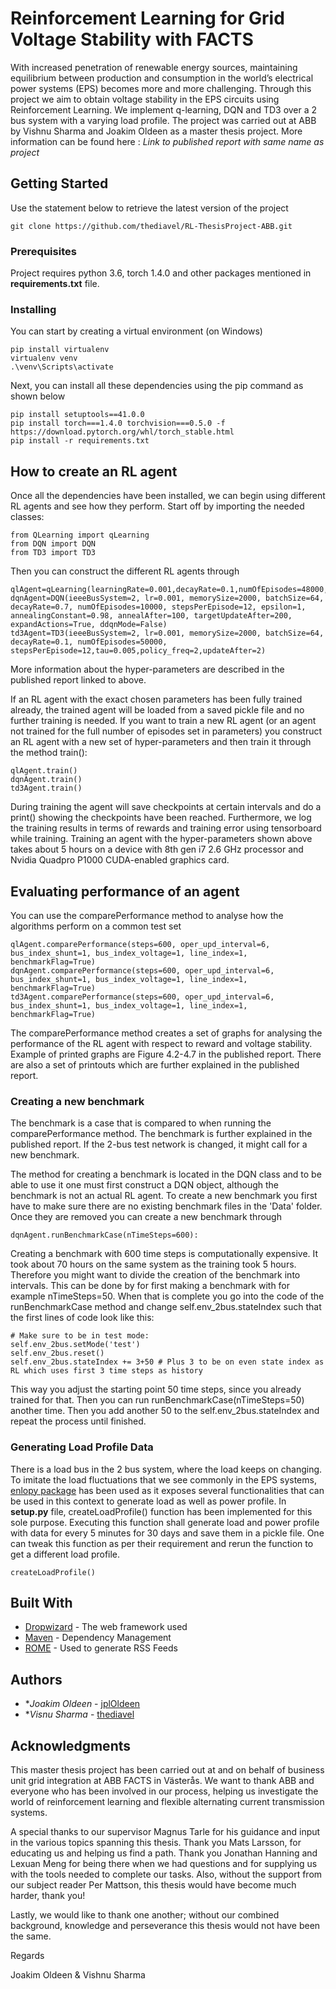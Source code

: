 # Reinforcement Learning for Grid Voltage Stability with FACTS
With increased penetration of renewable energy sources, maintaining equilibrium
between production and consumption in the world’s electrical power systems
(EPS) becomes more and more challenging. Through this project we aim to obtain voltage stability
in the EPS circuits using Reinforcement Learning. We implement q-learning, DQN and TD3 over a 2 bus system with a varying load profile.
The project was carried out at ABB by Vishnu Sharma and Joakim Oldeen as a master thesis project. More information
 can be found here : *Link to published report with same name as project*

## Getting Started

Use the statement below to retrieve the latest version of the project 
  ```
git clone https://github.com/thediavel/RL-ThesisProject-ABB.git
```
### Prerequisites

Project requires python 3.6, torch 1.4.0 and other packages mentioned in **requirements.txt** file.


### Installing
You can start by creating a virtual environment (on Windows)
```
pip install virtualenv
virtualenv venv
.\venv\Scripts\activate
```
Next, you can install all these dependencies using the pip command as shown below

```
pip install setuptools==41.0.0
pip install torch===1.4.0 torchvision===0.5.0 -f https://download.pytorch.org/whl/torch_stable.html
pip install -r requirements.txt
```
## How to create an RL agent
Once all the dependencies have been installed, we can begin using different RL agents and see how they perform.
Start off by importing the needed classes:
```
from QLearning import qLearning
from DQN import DQN
from TD3 import TD3
```

Then you can construct the different RL agents through

```
qlAgent=qLearning(learningRate=0.001,decayRate=0.1,numOfEpisodes=48000,stepsPerEpisode=6,epsilon=1,annealingConstant=0.98,annealAfter=400)
dqnAgent=DQN(ieeeBusSystem=2, lr=0.001, memorySize=2000, batchSize=64, decayRate=0.7, numOfEpisodes=10000, stepsPerEpisode=12, epsilon=1, annealingConstant=0.98, annealAfter=100, targetUpdateAfter=200, expandActions=True, ddqnMode=False)
td3Agent=TD3(ieeeBusSystem=2, lr=0.001, memorySize=2000, batchSize=64,  decayRate=0.1, numOfEpisodes=50000, stepsPerEpisode=12,tau=0.005,policy_freq=2,updateAfter=2)
```
More information about the hyper-parameters are described in the published report linked to above.


If an RL agent with the exact chosen parameters has been fully trained already, the trained agent will be loaded from a saved pickle file and no further training is needed.
If you want to train a new RL agent (or an agent not trained for the full number of episodes set in parameters) you construct an RL agent with a new set of hyper-parameters and then train it through the method train():
```
qlAgent.train()
dqnAgent.train()
td3Agent.train()
```
During training the agent will save checkpoints at certain intervals and do a print() showing the checkpoints have been reached. Furthermore, we log the training results in terms of rewards and training error using tensorboard while training.
Training an agent with the hyper-parameters shown above takes about 5 hours on a device with 8th gen i7 2.6 GHz processor and Nvidia Quadpro P1000 CUDA-enabled graphics card.


## Evaluating performance of an agent
You can use the comparePerformance method to analyse how the algorithms perform on a common test set
```
qlAgent.comparePerformance(steps=600, oper_upd_interval=6, bus_index_shunt=1, bus_index_voltage=1, line_index=1, benchmarkFlag=True)
dqnAgent.comparePerformance(steps=600, oper_upd_interval=6, bus_index_shunt=1, bus_index_voltage=1, line_index=1, benchmarkFlag=True)
td3Agent.comparePerformance(steps=600, oper_upd_interval=6, bus_index_shunt=1, bus_index_voltage=1, line_index=1, benchmarkFlag=True)
```
The comparePerformance method creates a set of graphs for analysing the performance of the RL agent with respect to reward and voltage stability.
Example of printed graphs are Figure 4.2-4.7 in the published report.
There are also a set of printouts which are further explained in the published report.

### Creating a new benchmark
The benchmark is a case that is compared to when running the comparePerformance method. The benchmark is further explained in the published report.
If the 2-bus test network is changed, it might call for a new benchmark.

The method for creating a benchmark is located in the DQN class and to be able to use it one must first construct a DQN object, although the benchmark is not an actual RL agent.
To create a new benchmark you first have to make sure there are no existing benchmark files in the 'Data' folder. Once they are removed you can create a new benchmark through
```
dqnAgent.runBenchmarkCase(nTimeSteps=600):
```

Creating a benchmark with 600 time steps is computationally expensive. It took about 70 hours on the same system as the training took 5 hours.
Therefore you might want to divide the creation of the benchmark into intervals. 
This can be done by for first making a benchmark with for example nTimeSteps=50. When that is complete you go into the code 
of the runBenchmarkCase method and change self.env_2bus.stateIndex such that the first lines of code look like this:

```
# Make sure to be in test mode:
self.env_2bus.setMode('test')
self.env_2bus.reset()
self.env_2bus.stateIndex += 3+50 # Plus 3 to be on even state index as RL which uses first 3 time steps as history
````

This way you adjust the starting point 50 time steps, since you already trained for that.
Then you can run runBenchmarkCase(nTimeSteps=50) another time. Then you add another 50 to the self.env_2bus.stateIndex and repeat the process until finished.

### Generating Load Profile Data

There is a load bus in the 2 bus system, where the load keeps on changing. To imitate the load fluctuations that we see commonly in the EPS systems, [enlopy package](https://github.com/energy-modelling-toolkit/enlopy) has been used as it exposes several functionalities that can be used in this context to generate load as well as power profile. In **setup.py** file, createLoadProfile() function has been implemented for this sole purpose. Executing this function shall generate load and power profile with data for every 5 minutes for 30 days and save them in a pickle file. One can tweak this function as per their requirement and rerun the function to get a different load profile.
```
createLoadProfile()
```

## Built With

* [Dropwizard](http://www.dropwizard.io/1.0.2/docs/) - The web framework used
* [Maven](https://maven.apache.org/) - Dependency Management
* [ROME](https://rometools.github.io/rome/) - Used to generate RSS Feeds


## Authors

* **Joakim Oldeen*  - [jplOldeen](https://github.com/jplOldeen)
* **Visnu Sharma*  - [thediavel](https://github.com/thediavel)

## Acknowledgments

This master thesis project has been carried out at and on
behalf of business unit grid integration at ABB FACTS in Västerås. We want
to thank ABB and everyone who has been involved in our process, helping us
investigate the world of reinforcement learning and flexible alternating current
transmission systems.

A special thanks to our supervisor Magnus Tarle for his guidance and input
in the various topics spanning this thesis. Thank you Mats Larsson, for
educating us and helping us find a path. Thank you Jonathan Hanning and
Lexuan Meng for being there when we had questions and for supplying us
with the tools needed to complete our tasks. Also, without the support from
our subject reader Per Mattson, this thesis would have become much harder,
thank you!

Lastly, we would like to thank one another; without our combined background,
knowledge and perseverance this thesis would not have been the same.

Regards

Joakim Oldeen & Vishnu Sharma

